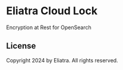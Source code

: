 # Eliatra Cloud Lock

Encryption at Rest for OpenSearch



## License

Copyright 2024 by Eliatra. All rights reserved.